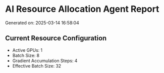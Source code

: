 # AI Resource Allocation Agent Report

Generated on: 2025-03-14 16:58:04

## Current Resource Configuration

- Active GPUs: 1
- Batch Size: 8
- Gradient Accumulation Steps: 4
- Effective Batch Size: 32

